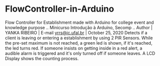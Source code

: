 # FlowController-in-Arduino
Flow Controller for Establishment made with Arduino for college event and knowledge purpose
..    Minicurso Introdução à Arduíno, Secomp       ..
Author | YANKA RIBEIRO | E-mail yrrs@ic.ufal.br | October 25, 2020
Detects if a client is leaving or entering a establishment by using 2 PIR Sensors. While the pre-set maximum is not reached, a green led is shown, if it's reached, the led turns 
red. If someone insists on getting inside in a red alert, a audible alarm is triggered and it's only turned off if someone leaves. A LCD Display shows the counting process.
